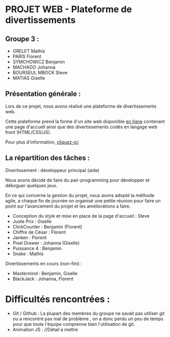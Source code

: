 # PROJET WEB - Plateforme de divertissements 

## Groupe 3 : 
* GRELET Mathis
* PARIS Florent
* SYMCHOWICZ Benjamin
* MACHADO Johanna
* BOURSEUL MBOCK Steve
* MATIAS Giselle

## Présentation générale :
Lors de ce projet, nous avons réalisé une plateforme de divertissements web.


Cette plateforme prend la forme d'un site web disponible [en ligne](https://laplateforme.vercel.app/) contenant une page d'accueil ainsi
que des divertissements codés en langage web front (HTML/CSS/JS).


Pour plus d'information, [cliquez-ici](Projet_Web_-_Plateforme_de_divertissements.pdf)

## La répartition des tâches :


Divertissement : développeur principal (aide)


Nous avons décidé de faire du pair-programming pour développer et déboguer quelques jeux.


En ce qui concerne la gestion du projet, nous avons adopté la méthode agile, a chaque fin de journée on organisé 
une petite réunion pour faire un point sur l'avancement du projet et les améliorations a faire. 
* Conception du style et mise en place de la page d'accueil : Steve
* Juste Prix : Giselle
* ClickCounter : Benjamin (Florent)
* Chiffre de César : Florent
* Janken : Florent
* Pixel Drawer : Johanna (Giselle)
* Puissance 4 : Benjamin
* Snake : Mathis

Divertissements en cours (non-fini) :
* Mastermind : Benjamin, Giselle
* BlackJack : Johanna, Florent


# Difficultés rencontrées : 
* Git / Github : La plupart des membres du groupe ne savait pas utiliser git ou a rencontré pas mal de problème
, on a donc perdu un peu de temps pour que toute l'équipe comprenne bien l'utilisation de git.
* Animation JS :  //Détail à mettre





